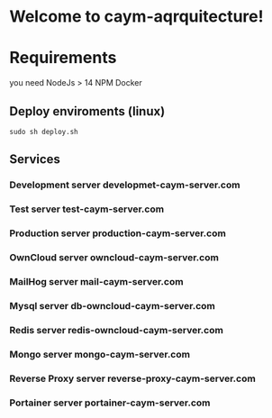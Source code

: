 # Welcome to caym-aqrquitecture!

# Requirements

you need
NodeJs > 14
NPM
Docker

## Deploy enviroments (linux)

    sudo sh deploy.sh


## Services

### Development server  developmet-caym-server.com
### Test server test-caym-server.com
### Production server production-caym-server.com
### OwnCloud server owncloud-caym-server.com
### MailHog server mail-caym-server.com
### Mysql server db-owncloud-caym-server.com
### Redis server redis-owncloud-caym-server.com
### Mongo server mongo-caym-server.com
### Reverse Proxy server reverse-proxy-caym-server.com
### Portainer server portainer-caym-server.com
